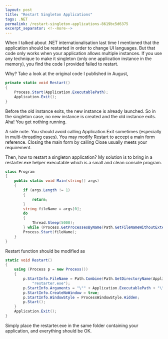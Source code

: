 ```yaml
---
layout: post
title: "Restart Singleton Applications"
tags: .NET
permalink: /restart-singleton-applications-8619bc5d6375
excerpt_separator: <!--more-->
---
```

When I talked about .NET internationalisation last time I mentioned that the application should be restarted in order to change UI languages. But that code only works when your application allows multiple instances. If you use any technique to make it singleton (only one application instance in the memory), you find the code I provided failed to restart.
<!--more-->

Why? Take a look at the original code I published in August,

``` csharp
private static void Restart()
{
    Process.Start(Application.ExecutablePath);
    Application.Exit();
}
```

Before the old instance exits, the new instance is already launched. So in the singleton case, no new instance is created and the old instance exits. Aha! You get nothing running.

A side note. You should avoid calling Application.Exit sometimes (especially in multi-threading cases). You may modify Restart to accept a main form reference. Closing the main form by calling Close usually meets your requirement.

Then, how to restart a singleton application? My solution is to bring in a restarter.exe helper executable which is a small and clean console program.

``` csharp
class Program
{
    public static void Main(string[] args)
    {
        if (args.Length != 1)
        {
            return;
        }
        string fileName = args[0];
        do
        {
            Thread.Sleep(5000);
        } while (Process.GetProcessesByName(Path.GetFileNameWithoutExtension(fileName)).Length > 0);
        Process.Start(fileName);
    }
}
```

Restart function should be modified as

``` csharp
static void Restart()
{
    using (Process p = new Process())
    {
        p.StartInfo.FileName = Path.Combine(Path.GetDirectoryName(Application.ExecutablePath),
            "restarter.exe");
        p.StartInfo.Arguments = "\"" + Application.ExecutablePath + "\"";
        p.StartInfo.CreateNoWindow = true;
        p.StartInfo.WindowStyle = ProcessWindowStyle.Hidden;
        p.Start();
    }
    Application.Exit();
}
```

Simply place the restarter.exe in the same folder containing your application, and everything should be OK.
